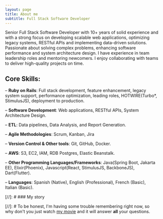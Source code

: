 ```yaml
---
layout: page
title: About me
subtitle: Full Stack Software Developer
---
```


Senior Full Stack Software Developer with 10+ years of solid experience and  with a strong focus on developing scalable web applications, optimizing legacy systems, RESTful APIs and implementing data-driven solutions. Passionate about solving complex problems, enhancing software performance and system architecture design. I have experience in team leadership roles and mentoring newcomers. I enjoy collaborating with teams to deliver high-quality projects on time.

## Core Skills:
–	__Ruby on Rails__: Full stack development, feature enhancement, legacy system support, performance optimization, leading roles, HOTWIRE(Turbo*, StimulusJS), deployment to production.

–	__Software Development__: Web applications, RESTful APIs, System Architecture Design.

–	__ETL__: Data pipelines, Data Analysis, and Report Generation.

–	__Agile Methodologies__: Scrum, Kanban, Jira

–	__Version Control & Other tools__: Git, GitHub, Docker.

–	__AWS__: S3, EC2, IAM, RDB Postgres, Elastic Beanstalk.

–	__Other Programming Languages/Frameworks__: Java(Spring Boot, Jakarta EE), Elixir(Phoenix), Javascript(React, StimulusJS, BackboneJS), Dart(Flutter).

–	__Languages__: Spanish (Native), English (Professional), French (Basic), Italian (Basic).




[//]: # ### My story

[//]: # To be honest, I'm having some trouble remembering right now, so why don't you just watch [my movie](https://en.wikipedia.org/wiki/The_Princess_Bride_%28film%29) and it will answer **all** your questions.
